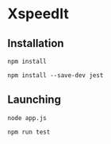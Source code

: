 # XspeedIt

## Installation

`npm install`

`npm install --save-dev jest`

## Launching

`node app.js`

`npm run test`

